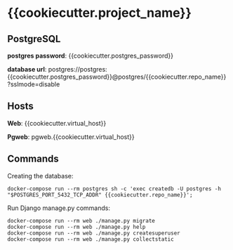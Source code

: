 # {{cookiecutter.project_name}}

## PostgreSQL
**postgres password**: {{cookiecutter.postgres_password}}

**database url**: postgres://postgres:{{cookiecutter.postgres_password}}@postgres/{{cookiecutter.repo_name}}?sslmode=disable

## Hosts
**Web**: {{cookiecutter.virtual_host}}

**Pgweb**: pgweb.{{cookiecutter.virtual_host}}

## Commands
Creating the database:

    docker-compose run --rm postgres sh -c 'exec createdb -U postgres -h "$POSTGRES_PORT_5432_TCP_ADDR" {{cookiecutter.repo_name}}';

Run Django manage.py commands:

    docker-compose run --rm web ./manage.py migrate
    docker-compose run --rm web ./manage.py help
    docker-compose run --rm web ./manage.py createsuperuser
    docker-compose run --rm web ./manage.py collectstatic
